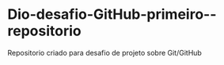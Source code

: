 # Dio-desafio-GitHub-primeiro--repositorio
Repositorio criado para desafio de projeto sobre Git/GitHub
